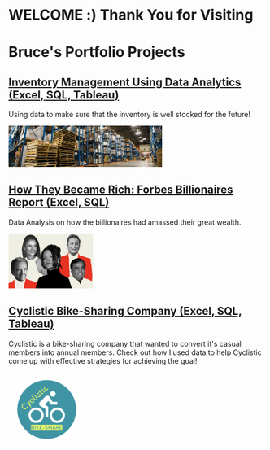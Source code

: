 # WELCOME :) Thank You for Visiting

# Bruce's Portfolio Projects

## [Inventory Management Using Data Analytics (Excel, SQL, Tableau)](inventory_management_report.html)
Using data to make sure that the inventory is well stocked for the future!

<img src="/images/inventory.jpg.webp" width="60%">

## [How They Became Rich: Forbes Billionaires Report (Excel, SQL)](forbes_billionaires_report.html)
Data Analysis on how the billionaires had amassed their great wealth. 

<img src="/images/billionaires.png" width="33%">

## [Cyclistic Bike-Sharing Company (Excel, SQL, Tableau)](cyclistic_report.html)
Cyclistic is a bike-sharing company that wanted to convert it's casual members into annual members. Check out how I used data to help Cyclistic come up with effective strategies for achieving the goal!

<img src="/images/cyclistic_logo.png" width="30%">
